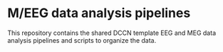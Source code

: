 # M/EEG data analysis pipelines

This repository contains the shared DCCN template EEG and MEG data analysis pipelines and scripts to organize the data.
